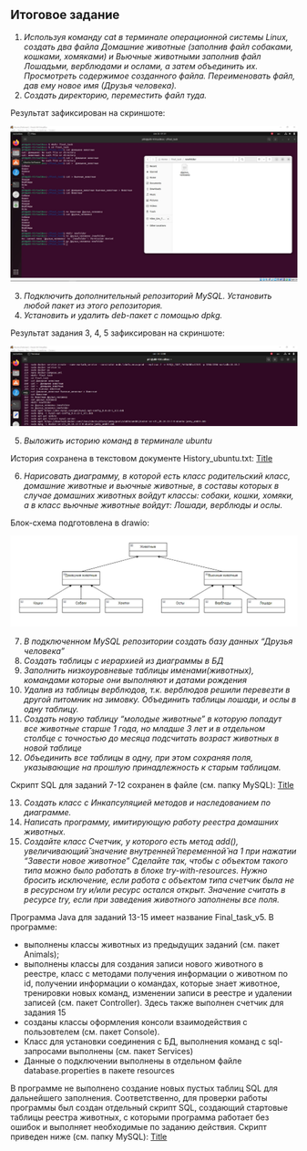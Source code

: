 ## Итоговое задание

1. _Используя команду cat в терминале операционной системы Linux, создать два файла Домашние животные (заполнив файл собаками, кошками,
хомяками) и Вьючные животными заполнив файл Лошадьми, верблюдами и
ослами, а затем объединить их. Просмотреть содержимое созданного файла.
Переименовать файл, дав ему новое имя (Друзья человека)._
2. _Создать директорию, переместить файл туда._

Результат зафиксирован на скриншоте:

![Alt text](1-2-1.jpg)

3. _Подключить дополнительный репозиторий MySQL. Установить любой пакет из этого репозитория._
4. _Установить и удалить deb-пакет с помощью dpkg._


Результат задания 3, 4, 5 зафиксирован на скриншоте:

![Alt text](<3, 4, 5-1.jpg>)

5. _Выложить историю команд в терминале ubuntu_

История сохранена в текстовом документе History_ubuntu.txt:
[Title](History_ubuntu.txt)

6. _Нарисовать диаграмму, в которой есть класс родительский класс, домашние животные и вьючные животные, в составы которых в случае домашних животных войдут классы: собаки, кошки, хомяки, а в класс вьючные животные войдут: Лошади, верблюды и ослы._

Блок-схема подготовлена в drawio:

![Alt text](%D0%91%D0%BB%D0%BE%D0%BA-%D1%81%D1%85%D0%B5%D0%BC%D0%B0-1.jpg)

7. _В подключенном MySQL репозитории создать базу данных “Друзья человека”_
8. _Создать таблицы с иерархией из диаграммы в БД_
9. _Заполнить низкоуровневые таблицы именами(животных), командами которые они выполняют и датами рождения_
10. _Удалив из таблицы верблюдов, т.к. верблюдов решили перевезти в другой питомник на зимовку. Объединить таблицы лошади, и ослы в одну таблицу._
11. _Создать новую таблицу “молодые животные” в которую попадут все животные старше 1 года, но младше 3 лет и в отдельном столбце с точностью до месяца подсчитать возраст животных в новой таблице_
12. _Объединить все таблицы в одну, при этом сохраняя поля, указывающие на прошлую принадлежность к старым таблицам._

Скрипт SQL для заданий 7-12 сохранен в файле (см. папку MySQL):
[Title](MySql/SQL_script_for_tasks_7-12.sql)

13. _Создать класс с Инкапсуляцией методов и наследованием по диаграмме._
14. _Написать программу, имитирующую работу реестра домашних животных._
15. _Создайте класс Счетчик, у которого есть метод add(), увеличивающий̆ значение внутренней̆ переменной̆ на 1 при нажатии “Завести новое животное” Сделайте так, чтобы с объектом такого типа можно было работать в блоке try-with-resources. Нужно бросить исключение, если работа с объектом типа счетчик была не в ресурсном try и/или ресурс остался открыт. Значение считать в ресурсе try, если при заведения животного заполнены все поля._

Программа Java для заданий 13-15 имеет название Final_task_v5. 
В программе: 
- выполнены классы животных из предыдущих заданий (см. пакет Animals);
- выполнены классы для создания записи нового животного в реестре, класс с методами получения информации о животном по id, получении информации о командах, которые знает животное, тренировки новых команд, изменении записи в реестре и удалении записей (см. пакет Controller). Здесь также выполнен счетчик для задания 15
- созданы классы оформления консоли взаимодействия с пользовтелем (см. пакет Console). 
- Класс для установки соединения с БД, выполнения команд с sql-запросами выполнены (см. пакет Services)
- Данные о подключении выполнены в отдельном файле database.properties в пакете resources

В программе не выполнено создание новых пустых таблиц SQL для дальнейшего заполнения. Соответственно, для проверки работы программы был создан отдельный скрипт SQL, создающий стартовые таблицы реестра животных, с которыми программа работает без ошибок и выполняет необходимые по заданию действия. Скрипт приведен ниже (см. папку MySQL):
[Title](MySql/SQL_script_for_task_13-15.sql)
